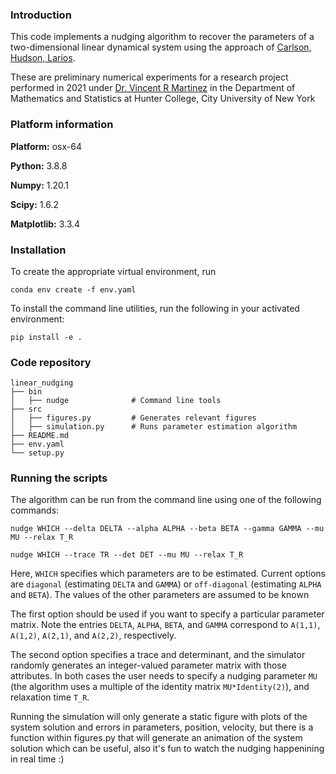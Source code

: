 ### Introduction

This code implements a nudging algorithm to recover the parameters of a two-dimensional linear dynamical system using the approach of [Carlson, Hudson, Larios](https://doi.org/10.1137/19M1248583).

These are preliminary numerical experiments for a research project performed in 2021 under [Dr. Vincent R Martinez](http://math.hunter.cuny.edu/vmartine/) in the Department of Mathematics and Statistics at Hunter College, City University of New York

### Platform information

**Platform:** osx-64

**Python:** 3.8.8

**Numpy:** 1.20.1

**Scipy:** 1.6.2

**Matplotlib:** 3.3.4

### Installation

To create the appropriate virtual environment, run

```
conda env create -f env.yaml
```

To install the command line utilities, run the following in your activated environment:

```
pip install -e .
```

### Code repository
```
linear_nudging
├── bin
│   ├── nudge              # Command line tools
├── src                    
│   ├── figures.py         # Generates relevant figures
│   ├── simulation.py      # Runs parameter estimation algorithm
├── README.md
├── env.yaml
└── setup.py
```
### Running the scripts

The algorithm can be run from the command line using one of the following commands:

```
nudge WHICH --delta DELTA --alpha ALPHA --beta BETA --gamma GAMMA --mu MU --relax T_R

nudge WHICH --trace TR --det DET --mu MU --relax T_R
```

Here, `WHICH` specifies which parameters are to be estimated. Current options are `diagonal` (estimating `DELTA` and `GAMMA`) or `off-diagonal` (estimating `ALPHA` and `BETA`). The values of the other parameters are assumed to be known

The first option should be used if you want to specify a particular parameter matrix. Note the entries `DELTA`, `ALPHA`, `BETA`, and `GAMMA` correspond to `A(1,1)`, `A(1,2)`, `A(2,1)`, and `A(2,2)`, respectively.

The second option specifies a trace and determinant, and the simulator randomly generates an integer-valued parameter matrix with those attributes. In both cases the user needs to specify a nudging parameter `MU` (the algorithm uses a multiple of the identity matrix `MU*Identity(2)`), and relaxation time `T_R`.

Running the simulation will only generate a static figure with plots of the system solution and errors in parameters, position, velocity, but there is a function within figures.py that will generate an animation of the system solution which can be useful, also it's fun to watch the nudging happenining in real time :)
